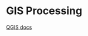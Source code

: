 # GIS Processing
[QGIS docs](https://docs.qgis.org/testing/en/docs/user_manual/processing_algs/index.html)